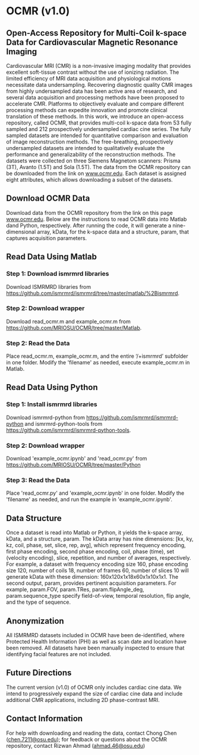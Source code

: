 # OCMR (v1.0) 
## Open-Access Repository for Multi-Coil k-space Data for Cardiovascular Magnetic Resonance Imaging

Cardiovascular MRI (CMR) is a non-invasive imaging modality that provides excellent soft-tissue contrast without the use of ionizing radiation. The limited efficiency of MRI data acquisition and physiological motions necessitate data undersampling. Recovering diagnostic quality CMR images from highly undersampled data has been active area of research, and several data acquisition and processing methods have been proposed to accelerate CMR. Platforms to objectively evaluate and compare different processing methods can expedite innovation and promote clinical translation of these methods. In this work, we introduce an open-access repository, called OCMR, that provides multi-coil k-space data from 53 fully sampled and 212 prospectively undersampled cardiac cine series. The fully sampled datasets are intended for quantitative comparison and evaluation of image reconstruction methods. The free-breathing, prospectively undersampled datasets are intended to qualitatively evaluate the performance and generalizability of the reconstruction methods. The datasets were collected on three Siemens Magnetom scanners: Prisma (3T), Avanto (1.5T) and Sola (1.5T). The data from the OCMR repository can be downloaded from the link on www.ocmr.edu. Each dataset is assigned eight attributes, which allows downloading a subset of the datasets.

## Download OCMR Data 
Download data from the OCMR repository from the link on this page www.ocmr.edu. Below are the instructions to read OCMR data into Matlab dand Python, respectively. After running the code, it will generate a nine-dimensional array, kData, for the k-space data and a structure, param, that captures acquisition parameters.

## Read Data Using Matlab
### Step 1: Download ismrmrd libraries
Download ISMRMRD libraries from https://github.com/ismrmrd/ismrmrd/tree/master/matlab/%2Bismrmrd. 
### Step 2: Download wrapper
Download read_ocmr.m and example_ocmr.m from https://github.com/MRIOSU/OCMR/tree/master/Matlab.
### Step 2: Read the Data
Place read_ocmr.m, example_ocmr.m, and the entire ‘/+ismrmrd’ subfolder in one folder. Modify the 'filename' as needed, execute example_ocmr.m in Matlab.

## Read Data Using Python
### Step 1: Install ismrmrd libraries
Download ismrmrd-python from https://github.com/ismrmrd/ismrmrd-python and ismrmrd-python-tools from https://github.com/ismrmrd/ismrmrd-python-tools.
### Step 2: Download wrapper
Download 'example_ocmr.ipynb' and 'read_ocmr.py' from https://github.com/MRIOSU/OCMR/tree/master/Python
### Step 3: Read the Data
Place 'read_ocmr.py' and 'example_ocmr.ipynb' in one folder. Modify the 'filename' as needed, and run the example in 'example_ocmr.ipynb'.

## Data Structure
Once a dataset is read into Matlab or Python, it yields the k-space array, kData, and a structure, param. The kData array has nine dimensions: [kx, ky, kz, coil, phase, set, slice, rep, avg], which represent frequency encoding, first phase encoding, second phase encoding, coil, phase (time), set (velocity encoding), slice, repetition, and number of averages, respectively. For example, a dataset with frequency encoding size 160, phase encoding size 120, number of coils 18, number of frames 60, number of slices 10 will generate kData with these dimension: 160x120x1x18x60x1x10x1x1. The second output, param, provides pertinent acquisition parameters. For example, param.FOV, param.TRes, param.flipAngle_deg, param.sequence_type specify field-of-view, temporal resolution, flip angle, and the type of sequence.

## Anonymization
All ISMRMRD datasets included in OCMR have been de-identified, where Protected Health Information (PHI) as well as scan date and location have been removed. All datasets have been manually inspected to ensure that identifying facial features are not included.

## Future Directions
The current version (v1.0) of OCMR only includes cardiac cine data. We intend to progressively expand the size of cardiac cine data and include additional CMR applications, including 2D phase-contrast MRI.

## Contact Information
For help with downloading and reading the data, contact Chong Chen (chen.7211@osu.edu); for feedback or questions about the OCMR repository, contact Rizwan Ahmad (ahmad.46@osu.edu)
